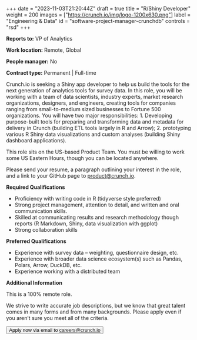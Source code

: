 +++
date = "2023-11-03T21:20:44Z"
draft = true
title = "R/Shiny Developer"
weight = 200
images = ["https://crunch.io/img/logo-1200x630.png"]
label = "Engineering & Data"
id = "software-project-manager-crunchdb"
controls = "rsd"
+++

**Reports to:** VP of Analytics

**Work location:** Remote, Global

**People manager:** No

**Contract type:** Permanent | Full-time

Crunch.io is seeking a Shiny app developer to help us build the tools for the next generation of analytics tools for survey data. In this role, you will be working with a team of data scientists, industry experts, market research organizations, designers, and engineers, creating tools for companies ranging from small-to-medium sized businesses to Fortune 500 organizations. You will have two major responsibilities: 1. Developing purpose-built tools for preparing and transforming data and metadata for delivery in Crunch (building ETL tools largely in R and Arrow); 2. prototyping various R Shiny data visualizations and custom analyses (building Shiny dashboard applications).

This role sits on the US-based Product Team. You must be willing to work some US Eastern Hours, though you can be located anywhere.

Please send your resume, a paragraph outlining your interest in the role, and a link to your GitHub page to product@crunch.io.

**Required Qualifications**

- Proficiency with writing code in R (tidyverse style preferred)
- Strong project management, attention to detail, and written and oral communication skills.
- Skilled at communicating results and research methodology though reports (R Markdown, Shiny, data visualization with ggplot)
- Strong collaboration skills

**Preferred Qualifications**

- Experience with survey data – weighting, questionnaire design, etc.
- Experience with broader data science ecosystem(s) such as Pandas, Polars, Arrow, DuckDB, etc.
- Experience working with a distributed team

**Additional Information**

This is a 100% remote role.

We strive to write accurate job descriptions, but we know that great talent comes in many forms and from many backgrounds. Please apply even if you aren’t sure you meet all of the criteria.

<button class="btn btn-success" onclick="location.href='mailto:careers@crunch.io';">Apply now via email to careers@crunch.io</button>
